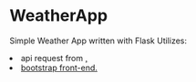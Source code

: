 # WeatherApp
Simple Weather App written with Flask
Utilizes:
<li> api request from <a href="https://danepubliczne.imgw.pl/api/data/synop/format/html">,
<li> bootstrap front-end.

